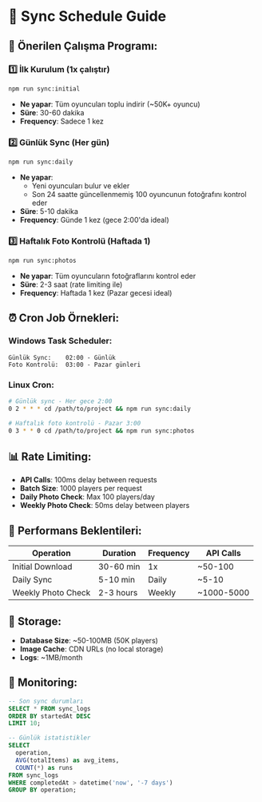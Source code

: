 # 🔄 Sync Schedule Guide

## 📅 Önerilen Çalışma Programı:

### 1️⃣ **İlk Kurulum** (1x çalıştır)
```bash
npm run sync:initial
```
- **Ne yapar**: Tüm oyuncuları toplu indirir (~50K+ oyuncu)
- **Süre**: 30-60 dakika
- **Frequency**: Sadece 1 kez

### 2️⃣ **Günlük Sync** (Her gün)
```bash
npm run sync:daily
```
- **Ne yapar**: 
  - Yeni oyuncuları bulur ve ekler
  - Son 24 saatte güncellenmemiş 100 oyuncunun fotoğrafını kontrol eder
- **Süre**: 5-10 dakika
- **Frequency**: Günde 1 kez (gece 2:00'da ideal)

### 3️⃣ **Haftalık Foto Kontrolü** (Haftada 1)
```bash
npm run sync:photos
```
- **Ne yapar**: Tüm oyuncuların fotoğraflarını kontrol eder
- **Süre**: 2-3 saat (rate limiting ile)
- **Frequency**: Haftada 1 kez (Pazar gecesi ideal)

## ⏰ **Cron Job Örnekleri:**

### Windows Task Scheduler:
```
Günlük Sync:    02:00 - Günlük
Foto Kontrolü:  03:00 - Pazar günleri
```

### Linux Cron:
```bash
# Günlük sync - Her gece 2:00
0 2 * * * cd /path/to/project && npm run sync:daily

# Haftalık foto kontrolü - Pazar 3:00
0 3 * * 0 cd /path/to/project && npm run sync:photos
```

## 📊 **Rate Limiting:**

- **API Calls**: 100ms delay between requests
- **Batch Size**: 1000 players per request
- **Daily Photo Check**: Max 100 players/day
- **Weekly Photo Check**: 50ms delay between players

## 🎯 **Performans Beklentileri:**

| Operation | Duration | Frequency | API Calls |
|-----------|----------|-----------|-----------|
| Initial Download | 30-60 min | 1x | ~50-100 |
| Daily Sync | 5-10 min | Daily | ~5-10 |
| Weekly Photo Check | 2-3 hours | Weekly | ~1000-5000 |

## 💾 **Storage:**

- **Database Size**: ~50-100MB (50K players)
- **Image Cache**: CDN URLs (no local storage)
- **Logs**: ~1MB/month

## 🚨 **Monitoring:**

```sql
-- Son sync durumları
SELECT * FROM sync_logs 
ORDER BY startedAt DESC 
LIMIT 10;

-- Günlük istatistikler
SELECT 
  operation,
  AVG(totalItems) as avg_items,
  COUNT(*) as runs
FROM sync_logs 
WHERE completedAt > datetime('now', '-7 days')
GROUP BY operation;
```
